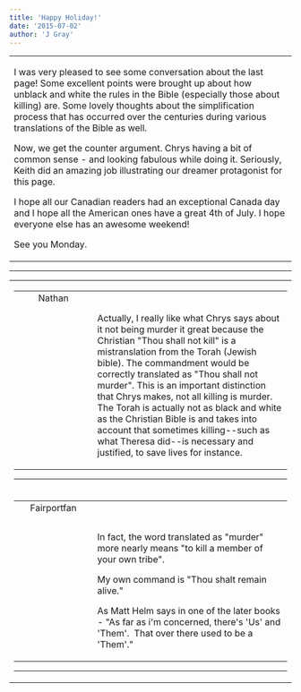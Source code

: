 ```yaml
---
title: 'Happy Holiday!'
date: '2015-07-02'
author: 'J Gray'
---
```


<div>
<!-- Main content here -->
<table border="0" class="post"><tbody><tr><td>
   
   <div class="post_body">
       <p>I was very pleased to see some conversation about the last page! Some excellent points were brought up about how unblack and white the rules in the Bible (especially those about killing) are. Some lovely thoughts about the simplification process that has occurred over the centuries during various translations of the Bible as well.</p><p>Now, we get the counter argument. Chrys having a bit of common sense - and looking fabulous while doing it. Seriously, Keith did an amazing job illustrating our dreamer protagonist for this page.</p><p>I hope all our Canadian readers had an exceptional Canada day and I hope all the American ones have a great 4th of July. I hope everyone else has an awesome weekend!</p><p>See you Monday.</p>
   </div>
   </td></tr>
   </tbody></table><hr><table style="width:100%; border:0;" class="comment_table"><tbody><tr><td width="100%"><a name=""> </a><div style="width:100%;" class="comment"><table border="0" width="100%"><tbody><tr><td align="center" valign="top" width="125">
<span class="comment_title"><center>Nathan<br></center><a name="2050">&nbsp;</a></span><br>
<center><img src="https://www.gravatar.com/avatar.php?gravatar_id=3d17159d1e4d505d5a343b4dc5e55c32&amp;default=http%3A%2F%2Fmysteriesofthearcana.com%2Ftemplates%2Fmain%2Fimages%2Favatar.gif&amp;size=80&amp;rating=g" border="0" alt=""></center>
</td>
<td valign="top">


<p class="comment_text"> </p><p class="comment_text"><br> Actually, I really like what Chrys says about it not being murder it great because the Christian "Thou shall not kill" is a mistranslation from the Torah (Jewish bible). The commandment would be correctly translated as "Thou shall not murder". This is an important distinction that Chrys makes, not all killing is murder. The Torah is actually not as black and white as the Christian Bible is and takes into account that sometimes killing--such as what Theresa did--is necessary and justified, to save lives for instance.<br></p>
 

</td></tr></tbody></table>
<hr></div></td></tr><tr><td width="100%"><a name=""> </a><div style="width:100%;" class="comment"><table border="0" width="100%"><tbody><tr><td align="center" valign="top" width="125">
<span class="comment_title"><center>Fairportfan<br></center><a name="2051">&nbsp;</a></span><br>
<center><img src="https://www.gravatar.com/avatar.php?gravatar_id=c10221cd1aa662f49efc01207c4cf0e4&amp;default=http%3A%2F%2Fmysteriesofthearcana.com%2Ftemplates%2Fmain%2Fimages%2Favatar.gif&amp;size=80&amp;rating=g" border="0" alt=""></center>
</td>
<td valign="top">


<p class="comment_text"> </p><p class="comment_text"><br> </p><p>In fact, the word translated as "murder" more nearly means "to kill a member of your own tribe".</p><p>My own command is "Thou shalt remain alive."</p><p>As Matt Helm says in one of the later books - "As far as i'm concerned, there's 'Us' and 'Them'. &nbsp;That over there used to be a 'Them'."</p>
 

</td></tr></tbody></table>
<hr></div></td></tr></tbody></table>
<!-- End main content -->
              </div>
